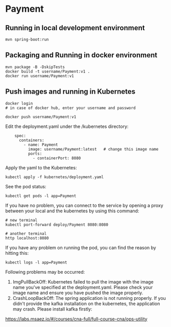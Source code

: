 # Payment

## Running in local development environment

```
mvn spring-boot:run
```

## Packaging and Running in docker environment

```
mvn package -B -DskipTests
docker build -t username/Payment:v1 .
docker run username/Payment:v1
```

## Push images and running in Kubernetes

```
docker login 
# in case of docker hub, enter your username and password

docker push username/Payment:v1
```

Edit the deployment.yaml under the /kubernetes directory:
```
    spec:
      containers:
        - name: Payment
          image: username/Payment:latest   # change this image name
          ports:
            - containerPort: 8080

```

Apply the yaml to the Kubernetes:
```
kubectl apply -f kubernetes/deployment.yaml
```

See the pod status:
```
kubectl get pods -l app=Payment
```

If you have no problem, you can connect to the service by opening a proxy between your local and the kubernetes by using this command:
```
# new terminal
kubectl port-forward deploy/Payment 8080:8080

# another terminal
http localhost:8080
```

If you have any problem on running the pod, you can find the reason by hitting this:
```
kubectl logs -l app=Payment
```

Following problems may be occurred:

1. ImgPullBackOff:  Kubernetes failed to pull the image with the image name you've specified at the deployment.yaml. Please check your image name and ensure you have pushed the image properly.
1. CrashLoopBackOff: The spring application is not running properly. If you didn't provide the kafka installation on the kubernetes, the application may crash. Please install kafka firstly:

https://labs.msaez.io/#/courses/cna-full/full-course-cna/ops-utility

